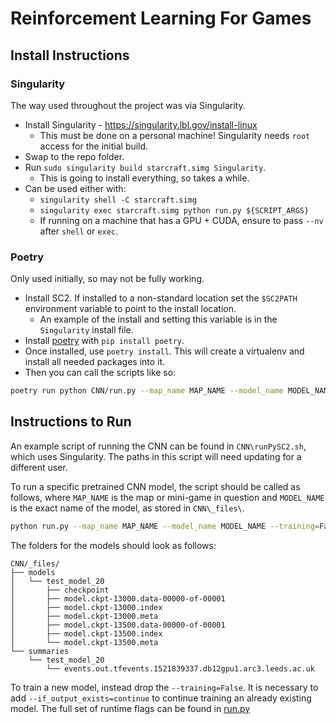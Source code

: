# Reinforcement Learning For Games

## Install Instructions

### Singularity

The way used throughout the project was via Singularity.

*   Install Singularity - https://singularity.lbl.gov/install-linux
    *   This must be done on a personal machine! Singularity needs `root`
        access for the initial build.
*   Swap to the repo folder.
*   Run `sudo singularity build starcraft.simg Singularity`.
    *   This is going to install everything, so takes a while.
*   Can be used either with:
    *   `singularity shell -C starcraft.simg`
    *   `singularity exec starcraft.simg python run.py ${SCRIPT_ARGS}`
    *   If running on a machine that has a GPU + CUDA, ensure to pass `--nv`
        after `shell` or `exec`.

### Poetry

Only used initially, so may not be fully working.

* Install SC2. If installed to a non-standard location set the `$SC2PATH`
 environment variable to point to the install location.
    * An example of the install and setting this variable is in the
     `Singularity` install file.
* Install [poetry](https://github.com/sdispater/poetry) with `pip install poetry`.
* Once installed, use `poetry install`. This will create a virtualenv and
 install all needed packages into it.
* Then you can call the scripts like so:
```sh
poetry run python CNN/run.py --map_name MAP_NAME --model_name MODEL_NAME --training=False
```

## Instructions to Run

An example script of running the CNN can be found in `CNN\runPySC2.sh`, which
uses Singularity. The paths in this script will need updating for a different
user.

To run a specific pretrained CNN model, the script should be called as follows,
where `MAP_NAME` is the map or mini-game in question and `MODEL_NAME` is the
exact name of the model, as stored in `CNN\_files\`.

```sh
python run.py --map_name MAP_NAME --model_name MODEL_NAME --training=False
```

The folders for the models should look as follows:

```
CNN/_files/
├── models
│   └── test_model_20
│       ├── checkpoint
│       ├── model.ckpt-13000.data-00000-of-00001
│       ├── model.ckpt-13000.index
│       ├── model.ckpt-13000.meta
│       ├── model.ckpt-13500.data-00000-of-00001
│       ├── model.ckpt-13500.index
│       └── model.ckpt-13500.meta
└── summaries
    └── test_model_20
        └── events.out.tfevents.1521839337.db12gpu1.arc3.leeds.ac.uk
```

To train a new model, instead drop the `--training=False`. It is necessary to
add `--if_output_exists=continue` to continue training an already existing model.
The full set of runtime flags can be found in [run.py](CNN/run.py)
